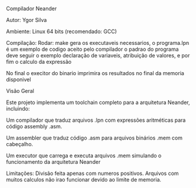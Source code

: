 Compilador Neander

Autor: Ygor Silva

Ambiente: Linux 64 bits (recomendado: GCC)

Compilação:
Rodar: make
gera os executaveis necessarios, o programa.lpn é um exemplo de codigo aceito pelo compilador
o padrao do programa deve seguir o exemplo declaração de variaveis, atribuição de valores, e por fim o calculo da expressão

No final o execitor do binario imprimira os resultados  no final da memoria disponivel



Visão Geral

Este projeto implementa um toolchain completo para a arquitetura Neander, incluindo:

Um compilador que traduz arquivos .lpn com expressões aritméticas para código assembly .asm.

Um assembler que traduz código .asm para arquivos binários .mem com cabeçalho.

Um executor que carrega e executa arquivos .mem simulando o funcionamento da arquitetura Neander

Limitações:
Divisão feita apenas com numeros positivos.
Arquivos com muitos calculos não irao funcionar devido ao limite de memoria.
